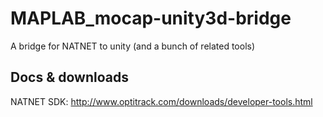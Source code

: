 # MAPLAB_mocap-unity3d-bridge
A bridge for NATNET to unity (and a bunch of related tools)

Docs & downloads
-----

NATNET SDK:
http://www.optitrack.com/downloads/developer-tools.html
